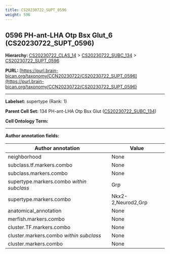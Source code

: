```yaml
---
title: CS20230722_SUPT_0596
weight: 596
---
```

## 0596 PH-ant-LHA Otp Bsx Glut_6 (CS20230722_SUPT_0596)
<b>Hierarchy: </b>
[CS20230722_CLAS_14](../CS20230722_CLAS_14) >
[CS20230722_SUBC_134](../CS20230722_SUBC_134) >
[CS20230722_SUPT_0596](../CS20230722_SUPT_0596)

**PURL:** [https://purl.brain-bican.org/taxonomy/CCN20230722/CS20230722_SUPT_0596](https://purl.brain-bican.org/taxonomy/CCN20230722/CS20230722_SUPT_0596)

---


**Labelset:** supertype (Rank: 1)

**Parent Cell Set:** 134 PH-ant-LHA Otp Bsx Glut ([CS20230722_SUBC_134](../CS20230722_SUBC_134))



**Cell Ontology Term:** 

[MARKER GENES.]: #


---

[TRANSFERRED ANNOTATIONS.]: #


[AUTHOR ANNOTATION FIELDS.]: #


**Author annotation fields:**

| Author annotation | Value |
|-------------------|-------|
|neighborhood|None|
|subclass.tf.markers.combo|None|
|subclass.markers.combo|None|
|supertype.markers.combo _within subclass_|Grp|
|supertype.markers.combo|Nkx2-2,Neurod2,Grp|
|anatomical_annotation|None|
|merfish.markers.combo|None|
|cluster.TF.markers.combo|None|
|cluster.markers.combo _within subclass_|None|
|cluster.markers.combo|None|
